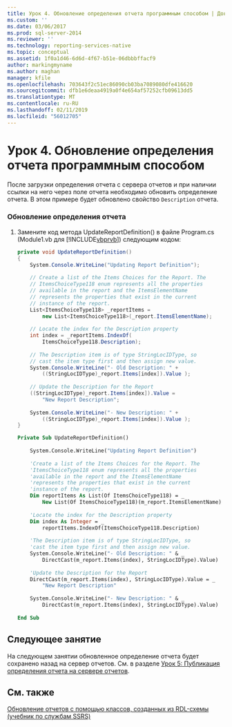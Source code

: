 ```yaml
---
title: Урок 4. Обновление определения отчета программным способом | Документация Майкрософт
ms.custom: ''
ms.date: 03/06/2017
ms.prod: sql-server-2014
ms.reviewer: ''
ms.technology: reporting-services-native
ms.topic: conceptual
ms.assetid: 1f0a1d46-6d6d-4f67-b51e-06dbbbffacf9
author: markingmyname
ms.author: maghan
manager: kfile
ms.openlocfilehash: 703643f2c51ec86090cb03ba7089080dfe416620
ms.sourcegitcommit: dfb1e6deaa4919a0f4e654af57252cfb09613dd5
ms.translationtype: MT
ms.contentlocale: ru-RU
ms.lasthandoff: 02/11/2019
ms.locfileid: "56012705"
---
```

# <a name="lesson-4-update-the-report-definition-programmatically"></a>Урок 4. Обновление определения отчета программным способом
  После загрузки определения отчета с сервера отчетов и при наличии ссылки на него через поле отчета необходимо обновить определение отчета. В этом примере будет обновлено свойство `Description` отчета.  
  
### <a name="to-update-the-report-definition"></a>Обновление определения отчета  
  
1.  Замените код метода UpdateReportDefinition() в файле Program.cs (Module1.vb для [!INCLUDE[vbprvb](../includes/vbprvb-md.md)]) следующим кодом:  
  
    ```csharp  
    private void UpdateReportDefinition()  
    {  
        System.Console.WriteLine("Updating Report Definition");  
  
        // Create a list of the Items Choices for the Report. The   
        // ItemsChoiceType118 enum represents all the properties  
        // available in the report and the ItemsElementName   
        // represents the properties that exist in the current   
        // instance of the report.  
        List<ItemsChoiceType118> _reportItems =   
            new List<ItemsChoiceType118>(_report.ItemsElementName);  
  
        // Locate the index for the Description property  
        int index = _reportItems.IndexOf(  
            ItemsChoiceType118.Description);  
  
        // The Description item is of type StringLocIDType, so   
        // cast the item type first and then assign new value.  
        System.Console.WriteLine("- Old Description: " +   
            ((StringLocIDType)_report.Items[index]).Value );  
  
        // Update the Description for the Report  
        ((StringLocIDType)_report.Items[index]).Value =   
            "New Report Description";  
  
        System.Console.WriteLine("- New Description: " +   
            ((StringLocIDType)_report.Items[index]).Value );  
    }  
    ```  
  
    ```vb  
    Private Sub UpdateReportDefinition()  
  
        System.Console.WriteLine("Updating Report Definition")  
  
        'Create a list of the Items Choices for the Report. The   
        'ItemsChoiceType118 enum represents all the properties  
        'available in the report and the ItemsElementName   
        'represents the properties that exist in the current   
        'instance of the report.  
        Dim reportItems As List(Of ItemsChoiceType118) = _  
            New List(Of ItemsChoiceType118)(m_report.ItemsElementName)  
  
        'Locate the index for the Description property  
        Dim index As Integer = _  
            reportItems.IndexOf(ItemsChoiceType118.Description)  
  
        'The Description item is of type StringLocIDType, so   
        'cast the item type first and then assign new value.  
        System.Console.WriteLine("- Old Description: " & _  
            DirectCast(m_report.Items(index), StringLocIDType).Value)  
  
        'Update the Description for the Report  
        DirectCast(m_report.Items(index), StringLocIDType).Value = _  
            "New Report Description"  
  
        System.Console.WriteLine("- New Description: " & _  
            DirectCast(m_report.Items(index), StringLocIDType).Value)  
  
    End Sub  
    ```  
  
## <a name="next-lesson"></a>Следующее занятие  
 На следующем занятии обновленное определение отчета будет сохранено назад на сервер отчетов. См. в разделе [Урок 5: Публикация определения отчета на сервере отчетов](../../2014/tutorials/lesson-5-publish-the-report-definition-to-the-report-server.md).  
  
## <a name="see-also"></a>См. также  
 [Обновление отчетов с помощью классов, созданных из RDL-схемы &#40;учебник по службам SSRS&#41;](../../2014/tutorials/updating-reports-using-classes-generated-from-the-rdl-schema-ssrs-tutorial.md)  
  
  
